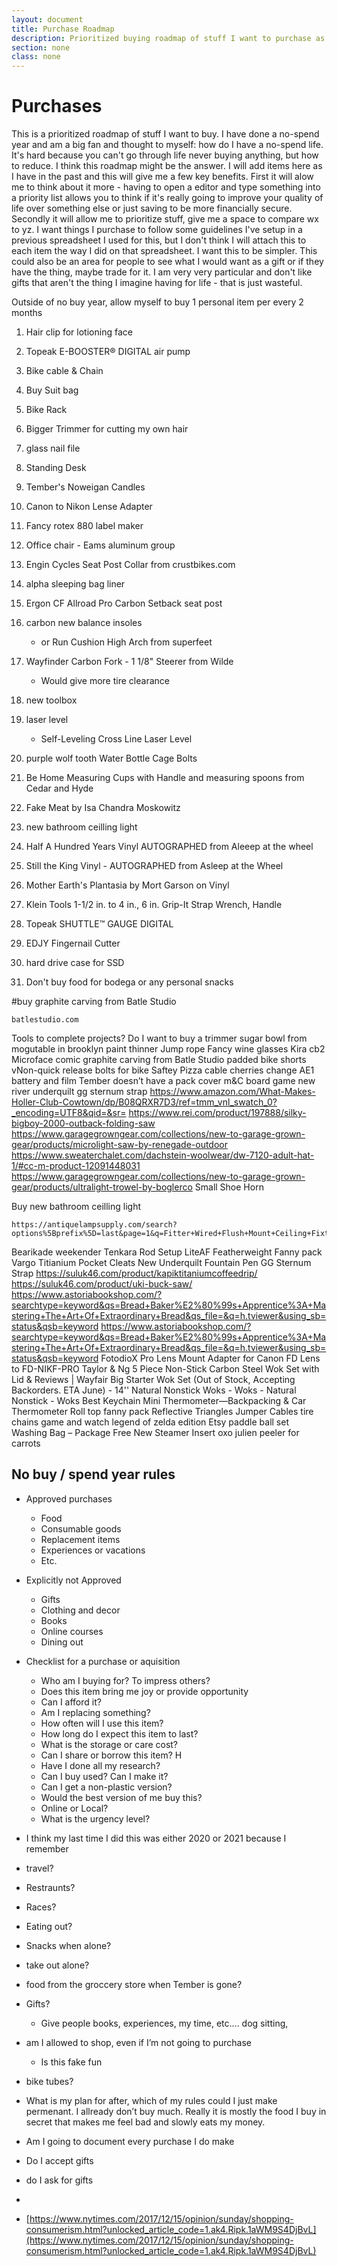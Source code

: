 ```yaml
---
layout: document
title: Purchase Roadmap
description: Prioritized buying roadmap of stuff I want to purchase as I embrace a no-spend lifestyle, focusing on what truly enhances my life while avoiding unnecessary expenses.
section: none
class: none
---
```


# Purchases
This is a prioritized roadmap of stuff I want to buy. I have done a no-spend year and am a big fan and thought to myself: how do I have a no-spend life. It's hard because you can't go through life never buying anything, but how to reduce. I think this roadmap might be the answer. I will add items here as I have in the past and this will give me a few key benefits. First it will alow me to think about it more - having to open a editor and type something into a priority list allows you to think if it's really going to improve your quality of life over something else or just saving to be more financially secure. Secondly it will allow me to prioritize stuff, give me a space to compare wx to yz. I want things I purchase to follow some guidelines I've setup in a previous spreadsheet I used for this, but I don't think I will attach this to each item the way I did on that spreadsheet. I want this to be simpler. This could also be an area for people to see what I would want as a gift or if they have the thing, maybe trade for it. I am very very particular and don't like gifts that aren't the thing I imagine having for life - that is just wasteful.


Outside of no buy year, allow myself to buy 1 personal item per every 2 months

1. Hair clip for lotioning face
2. Topeak E-BOOSTER® DIGITAL air pump
3. Bike cable & Chain
4. Buy Suit bag
5. Bike Rack
6. Bigger Trimmer for cutting my own hair
7. glass nail file


0. Standing Desk
0. Tember's Noweigan Candles
0. Canon to Nikon Lense Adapter
0. Fancy rotex 880 label maker
0. Office chair - Eams aluminum group
0. Engin Cycles Seat Post Collar from crustbikes.com
0. alpha sleeping bag liner
0.  Ergon CF Allroad Pro Carbon Setback seat post
0. carbon new balance insoles
    - or Run Cushion High Arch from superfeet
0. Wayfinder Carbon Fork - 1 1/8" Steerer from Wilde
    - Would give more tire clearance
0. new toolbox
0. laser level
    - Self-Leveling Cross Line Laser Level
0. purple wolf tooth Water Bottle Cage Bolts
0. Be Home Measuring Cups with Handle and measuring spoons from Cedar and Hyde
0. Fake Meat by Isa Chandra Moskowitz
0. new bathroom ceilling light
0. Half A Hundred Years Vinyl AUTOGRAPHED from Aleeep at the wheel
0. Still the King Vinyl - AUTOGRAPHED from Asleep at the Wheel
0. Mother Earth's Plantasia by Mort Garson on Vinyl
0. Klein Tools 1-1/2 in. to 4 in., 6 in. Grip-It Strap Wrench, Handle
0. Topeak SHUTTLE™ GAUGE DIGITAL
0. EDJY Fingernail Cutter
0. hard drive case for SSD
0. Don't buy food for bodega or any personal snacks


#buy graphite carving from Batle Studio

    batlestudio.com

Tools to complete projects?
Do I want to buy a trimmer
sugar bowl from mogutable in brooklyn
paint thinner
Jump rope 
Fancy wine glasses Kira cb2
Microface comic
graphite carving from Batle Studio
padded bike shorts
vNon-quick release bolts for bike
Saftey Pizza
cable cherries
change AE1 battery and film
Tember doesn’t have a pack cover
m&C board game
new river underquilt
gg sternum strap
https://www.amazon.com/What-Makes-Holler-Club-Cowtown/dp/B08QRXR7D3/ref=tmm_vnl_swatch_0?_encoding=UTF8&qid=&sr=
 https://www.rei.com/product/197888/silky-bigboy-2000-outback-folding-saw
https://www.garagegrowngear.com/collections/new-to-garage-grown-gear/products/microlight-saw-by-renegade-outdoor
https://www.sweaterchalet.com/dachstein-woolwear/dw-7120-adult-hat-1/#cc-m-product-12091448031
https://www.garagegrowngear.com/collections/new-to-garage-grown-gear/products/ultralight-trowel-by-boglerco
 Small Shoe Horn

Buy new bathroom ceilling light

    https://antiquelampsupply.com/search?options%5Bprefix%5D=last&page=1&q=Fitter+Wired+Flush+Mount+Ceiling+Fixture

Bearikade weekender
Tenkara Rod Setup
LiteAF Featherweight Fanny pack
Vargo Titianium Pocket Cleats
New Underquilt
Fountain Pen
GG Sternum Strap
https://suluk46.com/product/kapiktitaniumcoffeedrip/
https://suluk46.com/product/uki-buck-saw/
https://www.astoriabookshop.com/?searchtype=keyword&qs=Bread+Baker%E2%80%99s+Apprentice%3A+Mastering+The+Art+Of+Extraordinary+Bread&qs_file=&q=h.tviewer&using_sb=status&qsb=keyword
https://www.astoriabookshop.com/?searchtype=keyword&qs=Bread+Baker%E2%80%99s+Apprentice%3A+Mastering+The+Art+Of+Extraordinary+Bread&qs_file=&q=h.tviewer&using_sb=status&qsb=keyword
FotodioX Pro Lens Mount Adapter for Canon FD Lens to FD-NIKF-PRO
Taylor & Ng 5 Piece Non-Stick Carbon Steel Wok Set with Lid & Reviews | Wayfair
Big Starter Wok Set (Out of Stock, Accepting Backorders. ETA June) - 14'' Natural Nonstick Woks - Woks - Natural Nonstick - Woks
Best Keychain Mini Thermometer—Backpacking & Car Thermometer
Roll top fanny pack
Reflective Triangles
Jumper Cables
tire chains
game and watch legend of zelda edition
Etsy paddle ball set
Washing Bag – Package Free
New Steamer Insert
oxo julien peeler for carrots



## No buy / spend year rules
- Approved purchases
  - Food
  - Consumable goods
  - Replacement items
  - Experiences or vacations
  - Etc.
- Explicitly not Approved
  - Gifts
  - Clothing and decor
  - Books
  - Online courses
  - Dining out
- Checklist for a purchase or aquisition
    - Who am I buying for?	To impress others?
    - Does this item bring me joy or provide opportunity	
    - Can I afford it?	
    - Am I replacing something?	
    - How often will I use this item?	
    - How long do I expect this item to last?	
    - What is the storage or care cost?	
    - Can I share or borrow this item?	H
    - Have I done all my research?	
    - Can I buy used?	Can I make it?	
    - Can I get a non-plastic version?
    - Would the best version of me buy this?	
    - Online or Local?	
    - What is the urgency level?


- I think my last time I did this was either 2020 or 2021 because I remember
- travel?
- Restraunts?
- Races?
- Eating out?
- Snacks when alone?
- take out alone?
- food from the groccery store when Tember is gone?
- Gifts?
  - Give people books, experiences, my time, etc…. dog sitting, 
- am I allowed to shop, even if I’m not going to purchase
  - Is this fake fun
- bike tubes?
- What is my plan for after, which of my rules could I just make permenant. I allready don’t buy much. Really it is mostly the food I buy in secret that makes me feel bad and slowly eats my money.
- Am I going to document every purchase I do make
- Do I accept gifts
- do I ask for gifts
- 
- [https://www.nytimes.com/2017/12/15/opinion/sunday/shopping-consumerism.html?unlocked_article_code=1.ak4.Ripk.1aWM9S4DjBvL](https://www.nytimes.com/2017/12/15/opinion/sunday/shopping-consumerism.html?unlocked_article_code=1.ak4.Ripk.1aWM9S4DjBvL)





